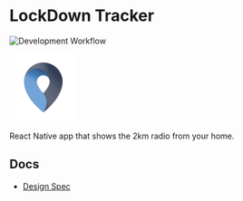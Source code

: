 # LockDown Tracker
![Development Workflow](https://github.com/tiarebalbi/lockdown-map/workflows/Development%20Workflow/badge.svg)

<img src="resources/screens/App%20Icon.png" width="120">

React Native app that shows the 2km radio from your home.

## Docs

* [Design Spec](docs/design.md)
